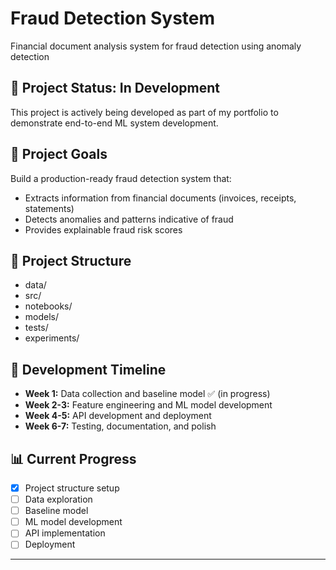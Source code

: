 # Fraud Detection System
Financial document analysis system for fraud detection using anomaly detection

## 🚧 Project Status: In Development

This project is actively being developed as part of my portfolio to demonstrate end-to-end ML system development.

## 🎯 Project Goals

Build a production-ready fraud detection system that:
- Extracts information from financial documents (invoices, receipts, statements)
- Detects anomalies and patterns indicative of fraud
- Provides explainable fraud risk scores

## 📁 Project Structure

- data/               
- src/                
- notebooks/          
- models/             
- tests/             
- experiments/        

## 🚀 Development Timeline

- **Week 1:** Data collection and baseline model ✅ (in progress)
- **Week 2-3:** Feature engineering and ML model development
- **Week 4-5:** API development and deployment
- **Week 6-7:** Testing, documentation, and polish

## 📊 Current Progress

- [x] Project structure setup
- [ ] Data exploration
- [ ] Baseline model
- [ ] ML model development
- [ ] API implementation
- [ ] Deployment

---
